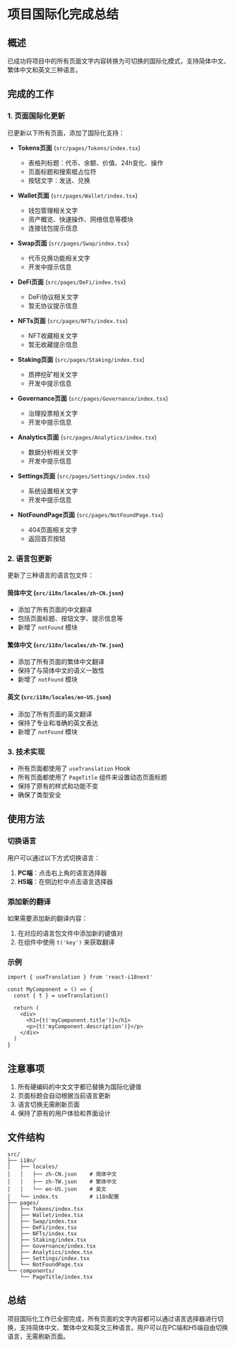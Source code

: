 # 项目国际化完成总结

## 概述
已成功将项目中的所有页面文字内容转换为可切换的国际化模式，支持简体中文、繁体中文和英文三种语言。

## 完成的工作

### 1. 页面国际化更新
已更新以下所有页面，添加了国际化支持：

- **Tokens页面** (`src/pages/Tokens/index.tsx`)
  - 表格列标题：代币、余额、价值、24h变化、操作
  - 页面标题和搜索框占位符
  - 按钮文字：发送、兑换

- **Wallet页面** (`src/pages/Wallet/index.tsx`)
  - 钱包管理相关文字
  - 资产概览、快速操作、网络信息等模块
  - 连接钱包提示信息

- **Swap页面** (`src/pages/Swap/index.tsx`)
  - 代币兑换功能相关文字
  - 开发中提示信息

- **DeFi页面** (`src/pages/DeFi/index.tsx`)
  - DeFi协议相关文字
  - 暂无协议提示信息

- **NFTs页面** (`src/pages/NFTs/index.tsx`)
  - NFT收藏相关文字
  - 暂无收藏提示信息

- **Staking页面** (`src/pages/Staking/index.tsx`)
  - 质押挖矿相关文字
  - 开发中提示信息

- **Governance页面** (`src/pages/Governance/index.tsx`)
  - 治理投票相关文字
  - 开发中提示信息

- **Analytics页面** (`src/pages/Analytics/index.tsx`)
  - 数据分析相关文字
  - 开发中提示信息

- **Settings页面** (`src/pages/Settings/index.tsx`)
  - 系统设置相关文字
  - 开发中提示信息

- **NotFoundPage页面** (`src/pages/NotFoundPage.tsx`)
  - 404页面相关文字
  - 返回首页按钮

### 2. 语言包更新
更新了三种语言的语言包文件：

#### 简体中文 (`src/i18n/locales/zh-CN.json`)
- 添加了所有页面的中文翻译
- 包括页面标题、按钮文字、提示信息等
- 新增了 `notFound` 模块

#### 繁体中文 (`src/i18n/locales/zh-TW.json`)
- 添加了所有页面的繁体中文翻译
- 保持了与简体中文的语义一致性
- 新增了 `notFound` 模块

#### 英文 (`src/i18n/locales/en-US.json`)
- 添加了所有页面的英文翻译
- 保持了专业和准确的英文表达
- 新增了 `notFound` 模块

### 3. 技术实现
- 所有页面都使用了 `useTranslation` Hook
- 所有页面都使用了 `PageTitle` 组件来设置动态页面标题
- 保持了原有的样式和功能不变
- 确保了类型安全

## 使用方法

### 切换语言
用户可以通过以下方式切换语言：
1. **PC端**：点击右上角的语言选择器
2. **H5端**：在侧边栏中点击语言选择器

### 添加新的翻译
如果需要添加新的翻译内容：
1. 在对应的语言包文件中添加新的键值对
2. 在组件中使用 `t('key')` 来获取翻译

### 示例
```tsx
import { useTranslation } from 'react-i18next'

const MyComponent = () => {
  const { t } = useTranslation()
  
  return (
    <div>
      <h1>{t('myComponent.title')}</h1>
      <p>{t('myComponent.description')}</p>
    </div>
  )
}
```

## 注意事项
1. 所有硬编码的中文文字都已替换为国际化键值
2. 页面标题会自动根据当前语言更新
3. 语言切换无需刷新页面
4. 保持了原有的用户体验和界面设计

## 文件结构
```
src/
├── i18n/
│   ├── locales/
│   │   ├── zh-CN.json    # 简体中文
│   │   ├── zh-TW.json    # 繁体中文
│   │   └── en-US.json    # 英文
│   └── index.ts          # i18n配置
├── pages/
│   ├── Tokens/index.tsx
│   ├── Wallet/index.tsx
│   ├── Swap/index.tsx
│   ├── DeFi/index.tsx
│   ├── NFTs/index.tsx
│   ├── Staking/index.tsx
│   ├── Governance/index.tsx
│   ├── Analytics/index.tsx
│   ├── Settings/index.tsx
│   └── NotFoundPage.tsx
└── components/
    └── PageTitle/index.tsx
```

## 总结
项目国际化工作已全部完成，所有页面的文字内容都可以通过语言选择器进行切换，支持简体中文、繁体中文和英文三种语言。用户可以在PC端和H5端自由切换语言，无需刷新页面。
